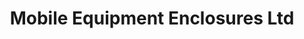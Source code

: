 ---
title: "Mobile Equipment Enclosures Ltd"
address: "16, Altona Rd, Lisburn, County Antrim BT27 5QB"
tel: "028 9260 6720"
county: "Antrim"
category: "Golf Equipment"
type: "Content"
lat: "54.500672"
lng: "-6.039681"
---